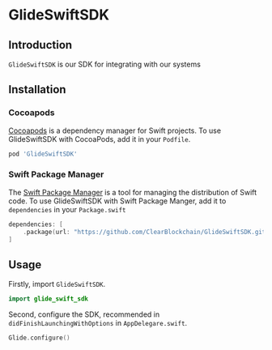 # GlideSwiftSDK



## Introduction

`GlideSwiftSDK` is our SDK for integrating with our systems


## Installation

### Cocoapods

[Cocoapods](https://cocoapods.org/#install) is a dependency manager for Swift projects. To use GlideSwiftSDK with CocoaPods, add it in your `Podfile`.

```ruby
pod 'GlideSwiftSDK'
```


### Swift Package Manager

The [Swift Package Manager](https://swift.org/package-manager/) is a tool for managing the distribution of Swift code. To use GlideSwiftSDK with Swift Package Manger, add it to `dependencies` in your `Package.swift`

```swift
dependencies: [
    .package(url: "https://github.com/ClearBlockchain/GlideSwiftSDK.git")
]
```


## Usage

Firstly, import `GlideSwiftSDK`.

```swift
import glide_swift_sdk
```

Second, configure the SDK, recommended in `didFinishLaunchingWithOptions` in `AppDelegare.swift`.

```swift
Glide.configure()
```


